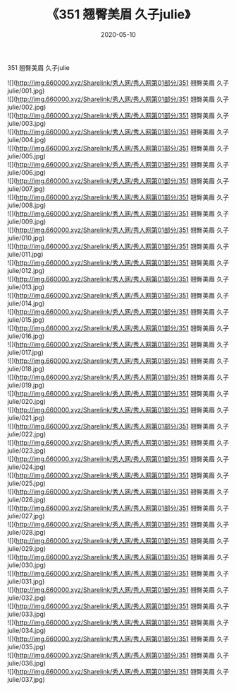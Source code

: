 ﻿---
layout: post
title:  《351 翘臀美眉 久子julie》
date:   2020-05-10
img: http://img.660000.xyz/Sharelink/秀人网/秀人网第01部分/351 翘臀美眉 久子julie/000.jpg
categories: [美女, 清纯, 唯美]
---

351 翘臀美眉 久子julie

  ![](http://img.660000.xyz/Sharelink/秀人网/秀人网第01部分/351 翘臀美眉 久子julie/001.jpg) <br> ![](http://img.660000.xyz/Sharelink/秀人网/秀人网第01部分/351 翘臀美眉 久子julie/002.jpg) <br> ![](http://img.660000.xyz/Sharelink/秀人网/秀人网第01部分/351 翘臀美眉 久子julie/003.jpg) <br> ![](http://img.660000.xyz/Sharelink/秀人网/秀人网第01部分/351 翘臀美眉 久子julie/004.jpg) <br> ![](http://img.660000.xyz/Sharelink/秀人网/秀人网第01部分/351 翘臀美眉 久子julie/005.jpg) <br> ![](http://img.660000.xyz/Sharelink/秀人网/秀人网第01部分/351 翘臀美眉 久子julie/006.jpg) <br> ![](http://img.660000.xyz/Sharelink/秀人网/秀人网第01部分/351 翘臀美眉 久子julie/007.jpg) <br> ![](http://img.660000.xyz/Sharelink/秀人网/秀人网第01部分/351 翘臀美眉 久子julie/008.jpg) <br> ![](http://img.660000.xyz/Sharelink/秀人网/秀人网第01部分/351 翘臀美眉 久子julie/009.jpg) <br> ![](http://img.660000.xyz/Sharelink/秀人网/秀人网第01部分/351 翘臀美眉 久子julie/010.jpg) <br> ![](http://img.660000.xyz/Sharelink/秀人网/秀人网第01部分/351 翘臀美眉 久子julie/011.jpg) <br> ![](http://img.660000.xyz/Sharelink/秀人网/秀人网第01部分/351 翘臀美眉 久子julie/012.jpg) <br> ![](http://img.660000.xyz/Sharelink/秀人网/秀人网第01部分/351 翘臀美眉 久子julie/013.jpg) <br> ![](http://img.660000.xyz/Sharelink/秀人网/秀人网第01部分/351 翘臀美眉 久子julie/014.jpg) <br> ![](http://img.660000.xyz/Sharelink/秀人网/秀人网第01部分/351 翘臀美眉 久子julie/015.jpg) <br> ![](http://img.660000.xyz/Sharelink/秀人网/秀人网第01部分/351 翘臀美眉 久子julie/016.jpg) <br> ![](http://img.660000.xyz/Sharelink/秀人网/秀人网第01部分/351 翘臀美眉 久子julie/017.jpg) <br> ![](http://img.660000.xyz/Sharelink/秀人网/秀人网第01部分/351 翘臀美眉 久子julie/018.jpg) <br> ![](http://img.660000.xyz/Sharelink/秀人网/秀人网第01部分/351 翘臀美眉 久子julie/019.jpg) <br> ![](http://img.660000.xyz/Sharelink/秀人网/秀人网第01部分/351 翘臀美眉 久子julie/020.jpg) <br> ![](http://img.660000.xyz/Sharelink/秀人网/秀人网第01部分/351 翘臀美眉 久子julie/021.jpg) <br> ![](http://img.660000.xyz/Sharelink/秀人网/秀人网第01部分/351 翘臀美眉 久子julie/022.jpg) <br> ![](http://img.660000.xyz/Sharelink/秀人网/秀人网第01部分/351 翘臀美眉 久子julie/023.jpg) <br> ![](http://img.660000.xyz/Sharelink/秀人网/秀人网第01部分/351 翘臀美眉 久子julie/024.jpg) <br> ![](http://img.660000.xyz/Sharelink/秀人网/秀人网第01部分/351 翘臀美眉 久子julie/025.jpg) <br> ![](http://img.660000.xyz/Sharelink/秀人网/秀人网第01部分/351 翘臀美眉 久子julie/026.jpg) <br> ![](http://img.660000.xyz/Sharelink/秀人网/秀人网第01部分/351 翘臀美眉 久子julie/027.jpg) <br> ![](http://img.660000.xyz/Sharelink/秀人网/秀人网第01部分/351 翘臀美眉 久子julie/028.jpg) <br> ![](http://img.660000.xyz/Sharelink/秀人网/秀人网第01部分/351 翘臀美眉 久子julie/029.jpg) <br> ![](http://img.660000.xyz/Sharelink/秀人网/秀人网第01部分/351 翘臀美眉 久子julie/030.jpg) <br> ![](http://img.660000.xyz/Sharelink/秀人网/秀人网第01部分/351 翘臀美眉 久子julie/031.jpg) <br> ![](http://img.660000.xyz/Sharelink/秀人网/秀人网第01部分/351 翘臀美眉 久子julie/032.jpg) <br> ![](http://img.660000.xyz/Sharelink/秀人网/秀人网第01部分/351 翘臀美眉 久子julie/033.jpg) <br> ![](http://img.660000.xyz/Sharelink/秀人网/秀人网第01部分/351 翘臀美眉 久子julie/034.jpg) <br> ![](http://img.660000.xyz/Sharelink/秀人网/秀人网第01部分/351 翘臀美眉 久子julie/035.jpg) <br> ![](http://img.660000.xyz/Sharelink/秀人网/秀人网第01部分/351 翘臀美眉 久子julie/036.jpg) <br> ![](http://img.660000.xyz/Sharelink/秀人网/秀人网第01部分/351 翘臀美眉 久子julie/037.jpg) <br>